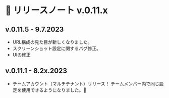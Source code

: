 # 🔖 リリースノート v.0.11.x

## v.0.11.5 - 9.7.2023&#x20;

* URL構成の見た目が新しくなりました。
* スクリーンショット設定に関するバグ修正。
* UIの修正



## v.0.11.1 - 8.2x.2023&#x20;

* チームアカウント（マルチテナント）リリース！ チームメンバー内で同じ設定を使用できるようになりました。:tada:
